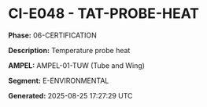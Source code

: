 # CI-E048 - TAT-PROBE-HEAT

**Phase:** 06-CERTIFICATION

**Description:** Temperature probe heat

**AMPEL:** AMPEL-01-TUW (Tube and Wing)

**Segment:** E-ENVIRONMENTAL

**Generated:** 2025-08-25 17:27:29 UTC
